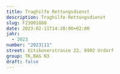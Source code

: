 ```yaml
---
title: Traghilfe Rettungsdienst
description: Traghilfe Rettungsdienst
slug: F23001808
date: 2023-02-11T14:20:00+02:00
jahr:
  - 2023
number: "2023|11"
street: Uitikonerstrasse 22, 8902 Urdorf
group: TK,BAG N3
draft: false
---
```

